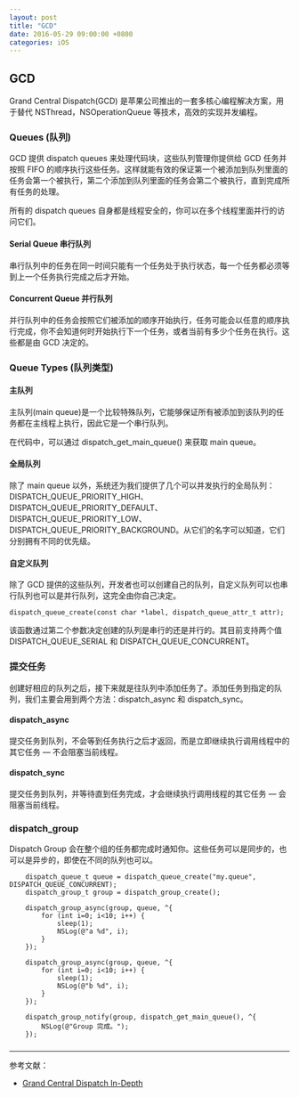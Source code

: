 ```yaml
---
layout: post
title: "GCD"
date: 2016-05-29 09:00:00 +0800
categories: iOS
---
```

## GCD
Grand Central Dispatch(GCD) 是苹果公司推出的一套多核心编程解决方案，用于替代 NSThread，NSOperationQueue 等技术，高效的实现并发编程。

### Queues (队列)
GCD 提供 dispatch queues 来处理代码块，这些队列管理你提供给 GCD 任务并按照 FIFO 的顺序执行这些任务。这样就能有效的保证第一个被添加到队列里面的任务会第一个被执行，第二个添加到队列里面的任务会第二个被执行，直到完成所有任务的处理。

所有的 dispatch queues 自身都是线程安全的，你可以在多个线程里面并行的访问它们。

#### Serial Queue 串行队列
串行队列中的任务在同一时间只能有一个任务处于执行状态，每一个任务都必须等到上一个任务执行完成之后才开始。

#### Concurrent Queue 并行队列
并行队列中的任务会按照它们被添加的顺序开始执行，任务可能会以任意的顺序执行完成，你不会知道何时开始执行下一个任务，或者当前有多少个任务在执行。这些都是由 GCD 决定的。

### Queue Types (队列类型)

#### 主队列
主队列(main queue)是一个比较特殊队列，它能够保证所有被添加到该队列的任务都在主线程上执行，因此它是一个串行队列。

在代码中，可以通过  dispatch\_get\_main\_queue() 来获取 main queue。

#### 全局队列
除了 main queue 以外，系统还为我们提供了几个可以并发执行的全局队列：DISPATCH\_QUEUE\_PRIORITY\_HIGH、DISPATCH\_QUEUE\_PRIORITY\_DEFAULT、DISPATCH\_QUEUE\_PRIORITY\_LOW、DISPATCH\_QUEUE\_PRIORITY\_BACKGROUND。从它们的名字可以知道，它们分别拥有不同的优先级。

#### 自定义队列
除了 GCD 提供的这些队列，开发者也可以创建自己的队列，自定义队列可以也串行队列也可以是并行队列，这完全由你自己决定。

```
dispatch_queue_create(const char *label, dispatch_queue_attr_t attr);
```
该函数通过第二个参数决定创建的队列是串行的还是并行的。其目前支持两个值  DISPATCH\_QUEUE\_SERIAL 和 DISPATCH\_QUEUE\_CONCURRENT。

### 提交任务
创建好相应的队列之后，接下来就是往队列中添加任务了。添加任务到指定的队列，我们主要会用到两个方法：dispatch\_async 和 dispatch\_sync。

#### dispatch_async
提交任务到队列，不会等到任务执行之后才返回，而是立即继续执行调用线程中的其它任务 — 不会阻塞当前线程。

#### dispatch_sync
提交任务到队列，并等待直到任务完成，才会继续执行调用线程的其它任务 — 会阻塞当前线程。

### dispatch_group
Dispatch Group 会在整个组的任务都完成时通知你。这些任务可以是同步的，也可以是异步的，即使在不同的队列也可以。

```
    dispatch_queue_t queue = dispatch_queue_create("my.queue", DISPATCH_QUEUE_CONCURRENT);
    dispatch_group_t group = dispatch_group_create();
    
    dispatch_group_async(group, queue, ^{
        for (int i=0; i<10; i++) {
            sleep(1);
            NSLog(@"a %d", i);
        }
    });
    
    dispatch_group_async(group, queue, ^{
        for (int i=0; i<10; i++) {
            sleep(1);
            NSLog(@"b %d", i);
        }
    });
    
    dispatch_group_notify(group, dispatch_get_main_queue(), ^{
        NSLog(@"Group 完成。");
    });
```

### 

---
参考文献：

* [Grand Central Dispatch In-Depth](https://www.raywenderlich.com/60749/grand-central-dispatch-in-depth-part-1)
